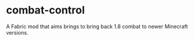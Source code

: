# combat-control
A Fabric mod that aims brings to bring back 1.8 combat to newer Minecraft versions.
